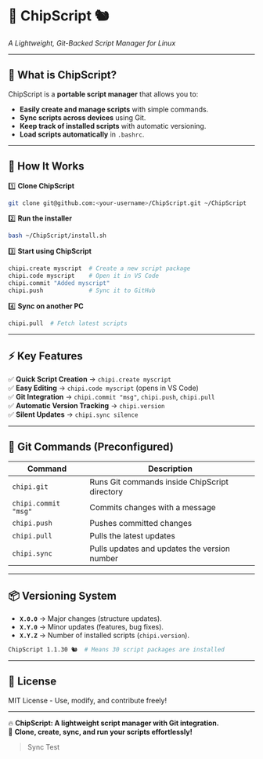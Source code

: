 # 🎯 ChipScript 🐿️
*A Lightweight, Git-Backed Script Manager for Linux*

---

## 📌 What is ChipScript?
ChipScript is a **portable script manager** that allows you to:
- **Easily create and manage scripts** with simple commands.
- **Sync scripts across devices** using Git.
- **Keep track of installed scripts** with automatic versioning.
- **Load scripts automatically** in `.bashrc`.

---

## 🚀 How It Works
1️⃣ **Clone ChipScript**  
   ```bash
   git clone git@github.com:<your-username>/ChipScript.git ~/ChipScript
   ```

2️⃣ **Run the installer**  
   ```bash
   bash ~/ChipScript/install.sh
   ```

3️⃣ **Start using ChipScript**  
   ```bash
   chipi.create myscript  # Create a new script package
   chipi.code myscript    # Open it in VS Code
   chipi.commit "Added myscript"
   chipi.push             # Sync it to GitHub
   ```

4️⃣ **Sync on another PC**  
   ```bash
   chipi.pull  # Fetch latest scripts
   ```

---

## ⚡ Key Features
✅ **Quick Script Creation** → `chipi.create myscript`  
✅ **Easy Editing** → `chipi.code myscript` (opens in VS Code)  
✅ **Git Integration** → `chipi.commit "msg"`, `chipi.push`, `chipi.pull`  
✅ **Automatic Version Tracking** → `chipi.version`  
✅ **Silent Updates** → `chipi.sync silence`  

---

## 🔗 Git Commands (Preconfigured)
| Command          | Description                                      |
|-----------------|--------------------------------------------------|
| `chipi.git`      | Runs Git commands inside ChipScript directory  |
| `chipi.commit "msg"` | Commits changes with a message         |
| `chipi.push`     | Pushes committed changes                      |
| `chipi.pull`     | Pulls the latest updates                      |
| `chipi.sync`     | Pulls updates and updates the version number  |

---

## 📦 Versioning System
- **`X.0.0`** → Major changes (structure updates).  
- **`X.Y.0`** → Minor updates (features, bug fixes).  
- **`X.Y.Z`** → Number of installed scripts (`chipi.version`).  

```bash
ChipScript 1.1.30 🐿️  # Means 30 script packages are installed
```

---

## 📜 License
MIT License - Use, modify, and contribute freely!

---

🔥 **ChipScript: A lightweight script manager with Git integration.**  
🚀 **Clone, create, sync, and run your scripts effortlessly!**

> Sync Test
